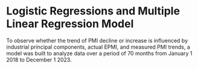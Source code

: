 # Logistic Regressions and Multiple Linear Regression Model
To observe whether the trend of PMI decline or increase is influenced by industrial principal components, actual EPMI, and measured PMI trends, a model was built to analyze data over a period of 70 months from January 1 2018 to December 1 2023.
